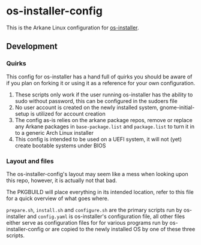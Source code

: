 # os-installer-config
This is the Arkane Linux configuration for [os-installer](https://gitlab.gnome.org/p3732/os-installer).

## Development
### Quirks
This config for os-installer has a hand full of quirks you should be aware of if you plan on forking it or using it as a reference for your own configuration.
1. These scripts only work if the user running os-installer has the ability to sudo without password, this can be configured in the sudoers file
2. No user account is created on the newly installed system, gnome-initial-setup is utilized for account creation
3. The config as-is relies on the arkane package repos, remove or replace any Arkane packages in `base-package.list` and `package.list` to turn it in to a generic Arch Linux installer
4. This config is intended to be used on a UEFI system, it will not (yet) create bootable systems under BIOS

### Layout and files
The os-installer-config's layout may seem like a mess when looking upon this repo, however, it is actually not that bad.

The PKGBUILD will place everything in its intended location, refer to this file for a quick overview of what goes where.

`prepare.sh`, `install.sh` and `configure.sh` are the primary scripts run by os-installer and `config.yaml` is os-installer's configuration file, all other files either serve as configuration files for for various programs run by os-installer-config or are copied to the newly installed OS by one of these three scripts.
